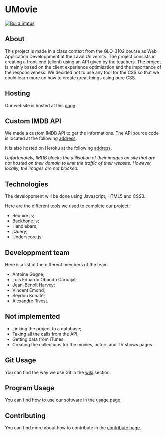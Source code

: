 # UMovie

[![Build Status](https://travis-ci.com/GLO3102/team01.svg?token=z8MuAdp4BiCLDyKa2y46&branch=master)](https://travis-ci.com/GLO3102/team01)

## About

This project is made in a class context from the GLO-3102 course as Web Application Developpment at the Laval University. The project consists in creating a front-end (client) using an API given by the teachers. The project is mainly based on the client experience optimisation and the importance of the responsiveness. We decided not to use any tool for the CSS so that we could learn more on how to create great things using pure CSS.

## Hosting

Our website is hosted at this [page](http://umovie-team01-h2016.herokuapp.com/UMovie/).

## Custom IMDB API

We made a custom IMDB API to get the informations. The API source code is located at the following [address](https://github.com/AntoineGagne/imdb-api-request).

It is also hosted on Heroku at the following [address](http://imdb-api-request.herokuapp.com). 

*Unfortunately, IMDB blocks the utilisation of their images on site that are not hosted on their domain to limit the traffic of their website. 
However, locally, the images are not blocked.*

## Technologies

The developpment will be done using Javascript, HTML5 and CSS3.

Here are the different tools we used to complete our project:

- Require.js;
- Backbone.js;
- Handlebars;
- jQuery;
- Underscore.js.

## Developpment team

Here is a list of the different members of the team.

- Antoine Gagné;
- Luis Eduardo Obando Carbajal;
- Jean-Benoît Harvey;
- Vincent Emond;
- Seydou Konaté;
- Alexandre Rivest.

## Not implemented

- Linking the project to a database;
- Taking all the calls from the API;
- Getting data from iTunes;
- Creating the collections for the movies, actors and TV shows pages.

## Git Usage

You can find the way we use Git in the [wiki](https://github.com/GLO3102/team01/wiki) section.

## Program Usage

You can find how to use our software in the [usage page](USAGES.md).

## Contributing

You can find more about how to contribute in the [contribute page](CONTRIBUTING.md).
